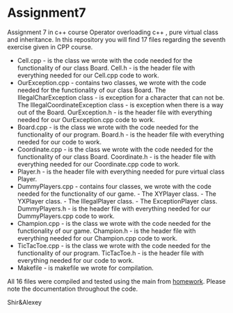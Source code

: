 # Assignment7
Assignment 7 in c++ course
Operator overloading c++ , pure virtual class and inheritance.
In this repository you will find 17 files regarding the seventh exercise given in CPP course. 
  - Cell.cpp - is the class we wrote with the code needed for the functionality of our class Board.
    Cell.h - is the header file with everything needed for our Cell.cpp code to work. 
  - OurException.cpp - contains two classes, we wrote with the code needed for the functionality of our class Board.
                       The IllegalCharException class - is exception for a character that can not be.
                       The IllegalCoordinateException class - is exception when there is a way out of the Board. 
    OurException.h - is the header file with everything needed for our OurException.cpp code to work.
  - Board.cpp - is the class we wrote with the code needed for the functionality of our program. 
    Board.h - is the header file with everything needed for our code to work.
  - Coordinate.cpp - is the class we wrote with the code needed for the functionality of our class Board.
    Coordinate.h - is the header file with everything needed for our Coordinate.cpp code to work.
  - Player.h - is the header file with everything needed for pure virtual class Player.
  - DummyPlayers.cpp - contains four classes, we wrote with the code needed for the functionality of our game.
                     -  The XYPlayer class.
                     -  The YXPlayer class.
                     -  The IllegalPlayer class.
                     -  The ExceptionPlayer class.
    DummyPlayers.h - is the header file with everything needed for our DummyPlayers.cpp code to work.
  - Champion.cpp - is the class we wrote with the code needed for the functionality of our game.
    Champion.h - is the header file with everything needed for our Champion.cpp code to work.
  - TicTacToe.cpp - is the class we wrote with the code needed for the functionality of our program.
    TicTacToe.h - is the header file with everything needed for our code to work.
  - Makefile - is makefile we wrote for compilation.

All 16 files were compiled and tested using the main from [homework](https://github.com/erelsgl/ariel-cpp-5778/tree/master/week06-inheritance/homework). 
Please note the documentation throughout the code.

Shir&Alexey
